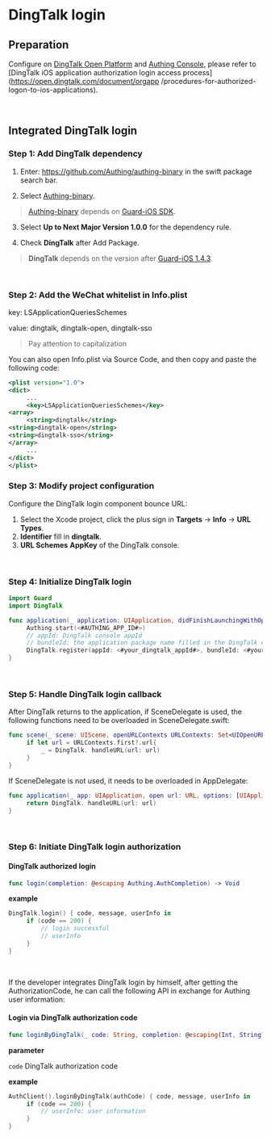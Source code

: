 # DingTalk login

<LastUpdated/>

## Preparation

Configure on [DingTalk Open Platform](https://open-dev.dingtalk.com/) and [Authing Console](https://authing.cn/), please refer to [DingTalk iOS application authorization login access process] (https://open.dingtalk.com/document/orgapp /procedures-for-authorized-logon-to-ios-applications).

<br>

## Integrated DingTalk login

### Step 1: Add DingTalk dependency

1. Enter: https://github.com/Authing/authing-binary in the swift package search bar.

2. Select [Authing-binary](https://github.com/Authing/authing-binary).
> [Authing-binary](https://github.com/Authing/authing-binary) depends on [Guard-iOS SDK](https://github.com/Authing/guard-ios).

3. Select **Up to Next Major Version 1.0.0** for the dependency rule.

4. Check **DingTalk** after Add Package.

> **DingTalk** depends on the version after [Guard-iOS 1.4.3](https://github.com/Authing/guard-ios).

<br>

### Step 2: Add the WeChat whitelist in Info.plist

key: LSApplicationQueriesSchemes

value: dingtalk, dingtalk-open, dingtalk-sso

> Pay attention to capitalization

You can also open Info.plist via Source Code, and then copy and paste the following code:

```xml
<plist version="1.0">
<dict>
     ...
     <key>LSApplicationQueriesSchemes</key>
<array>
     <string>dingtalk</string>
<string>dingtalk-open</string>
<string>dingtalk-sso</string>
</array>
     ...
</dict>
</plist>
```

### Step 3: Modify project configuration

Configure the DingTalk login component bounce URL:
1. Select the Xcode project, click the plus sign in **Targets** -> **Info** -> **URL Types**.
2. **Identifier** fill in **dingtalk**.
3. **URL Schemes** **AppKey** of the DingTalk console.
<br>

### Step 4: Initialize DingTalk login
```swift
import Guard
import DingTalk

func application(_ application: UIApplication, didFinishLaunchingWithOptions launchOptions: [UIApplication.LaunchOptionsKey: Any]?) -> Bool {
     Authing.start(<#AUTHING_APP_ID#>)
     // appId: DingTalk console appId
     // bundleId: the application package name filled in the DingTalk console
     DingTalk.register(appId: <#your_dingtalk_appId#>, bundleId: <#your_bundleId#>)
}
  ```
<br>

### Step 5: Handle DingTalk login callback

After DingTalk returns to the application, if SceneDelegate is used, the following functions need to be overloaded in SceneDelegate.swift:

```swift
func scene(_ scene: UIScene, openURLContexts URLContexts: Set<UIOpenURLContext>) {
     if let url = URLContexts.first?.url{
         _ = DingTalk. handleURL(url: url)
     }
}
```

If SceneDelegate is not used, it needs to be overloaded in AppDelegate:

```swift
func application(_ app: UIApplication, open url: URL, options: [UIApplication. OpenURLOptionsKey : Any] = [:]) -> Bool {
     return DingTalk. handleURL(url: url)
}
```

<br>

### Step 6: Initiate DingTalk login authorization
#### DingTalk authorized login

```swift
func login(completion: @escaping Authing.AuthCompletion) -> Void
```

**example**

```swift
DingTalk.login() { code, message, userInfo in
     if (code == 200) {
         // login successful
         // userInfo
     }
}
```

<br>

If the developer integrates DingTalk login by himself, after getting the AuthorizationCode, he can call the following API in exchange for Authing user information:

#### Login via DingTalk authorization code

```swift
func loginByDingTalk(_ code: String, completion: @escaping(Int, String?, UserInfo?) -> Void)
```

**parameter**

`code` DingTalk authorization code

**example**

```swift
AuthClient().loginByDingTalk(authCode) { code, message, userInfo in
     if (code == 200) {
         // userInfo: user information
     }
}
```